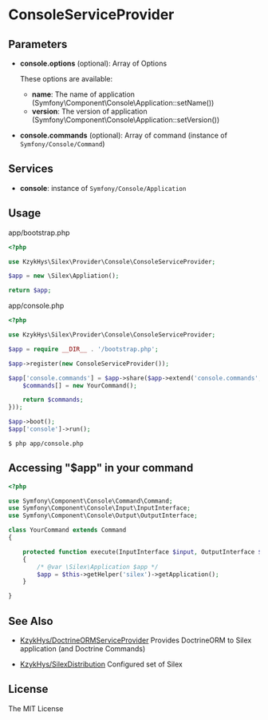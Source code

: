 ConsoleServiceProvider
======================

Parameters
----------

*   **console.options** (optional): Array of Options

    These options are available:

    * **name**: The name of application (Symfony\Component\Console\Application::setName())
    * **version**: The version of application (Symfony\Component\Console\Application::setVersion())

*   **console.commands** (optional): Array of command (instance of `Symfony/Console/Command`)

Services
--------

* **console**: instance of `Symfony/Console/Application`

Usage
-----

app/bootstrap.php

``` php
<?php

use KzykHys\Silex\Provider\Console\ConsoleServiceProvider;

$app = new \Silex\Appliation();

return $app;
```

app/console.php

``` php
<?php

use KzykHys\Silex\Provider\Console\ConsoleServiceProvider;

$app = require __DIR__ . '/bootstrap.php';

$app->register(new ConsoleServiceProvider());

$app['console.commands'] = $app->share($app->extend('console.commands', function (array $commands) {
    $commands[] = new YourCommand();

    return $commands;
}));

$app->boot();
$app['console']->run();
```

```
$ php app/console.php
```

Accessing "$app" in your command
--------------------------------

``` php
<?php

use Symfony\Component\Console\Command\Command;
use Symfony\Component\Console\Input\InputInterface;
use Symfony\Component\Console\Output\OutputInterface;

class YourCommand extends Command
{

    protected function execute(InputInterface $input, OutputInterface $output)
    {
        /* @var \Silex\Application $app */
        $app = $this->getHelper('silex')->getApplication();
    }

}
```

See Also
--------

*   [KzykHys/DoctrineORMServiceProvider](https://github.com/kzykhys/doctrine-orm-service-provider)
    Provides DoctrineORM to Silex application (and Doctrine Commands)

*   [KzykHys/SilexDistribution](https://github.com/kzykhys/silex-distribution)
    Configured set of Silex

License
-------

The MIT License